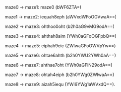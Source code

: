 maze0 → maze1: maze0 (bWF6ZTA=)

maze1 → maze2: iequah8eph (aWVxdWFoOGVwaA==)

maze2 → maze3: ohthoo0oht (b2h0aG9vMG9odA==)

maze3 → maze4: ahthah8aim (YWh0aGFoOGFpbQ==)

maze4 → maze5: eiphah9eic (ZWlwaGFoOWVpYw==)

maze5 → maze6: ohtae6ahth (b2h0YWU2YWh0aA==)

maze6 → maze7: ahthae7oht (YWh0aGFlN29odA==)

maze7 → maze8: ohtah4eiph (b2h0YWg0ZWlwaA==)

maze8 → maze9: aizah5iequ (YWl6YWg1aWVxdQ==).
